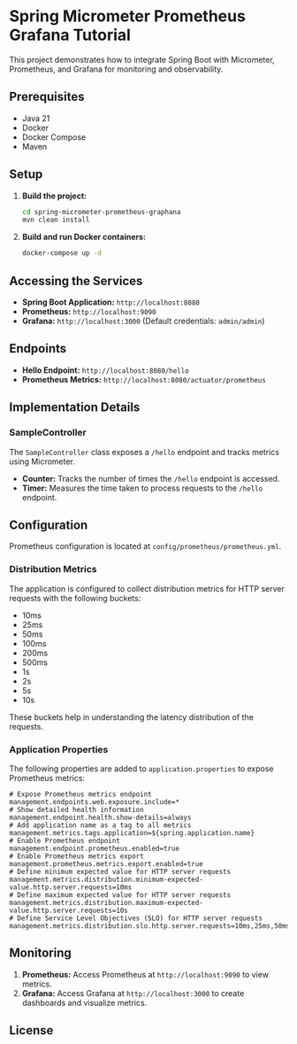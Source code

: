 # Spring Micrometer Prometheus Grafana Tutorial

This project demonstrates how to integrate Spring Boot with Micrometer, Prometheus, and Grafana for monitoring and observability.

## Prerequisites

- Java 21
- Docker
- Docker Compose
- Maven

## Setup

1. **Build the project:**
   ```sh
   cd spring-micrometer-prometheus-graphana
   mvn clean install
   ```

3. **Build and run Docker containers:**
   ```sh
   docker-compose up -d
   ```

## Accessing the Services

- **Spring Boot Application:** `http://localhost:8080`
- **Prometheus:** `http://localhost:9090`
- **Grafana:** `http://localhost:3000` (Default credentials: `admin/admin`)

## Endpoints

- **Hello Endpoint:** `http://localhost:8080/hello`
- **Prometheus Metrics:** `http://localhost:8080/actuator/prometheus`

## Implementation Details

### SampleController

The `SampleController` class exposes a `/hello` endpoint and tracks metrics using Micrometer.

- **Counter:** Tracks the number of times the `/hello` endpoint is accessed.
- **Timer:** Measures the time taken to process requests to the `/hello` endpoint.

## Configuration

Prometheus configuration is located at `config/prometheus/prometheus.yml`.

### Distribution Metrics

The application is configured to collect distribution metrics for HTTP server requests with the following buckets:

- 10ms
- 25ms
- 50ms
- 100ms
- 200ms
- 500ms
- 1s
- 2s
- 5s
- 10s

These buckets help in understanding the latency distribution of the requests.

### Application Properties

The following properties are added to `application.properties` to expose Prometheus metrics:

```properties
# Expose Prometheus metrics endpoint
management.endpoints.web.exposure.include=*
# Show detailed health information
management.endpoint.health.show-details=always
# Add application name as a tag to all metrics
management.metrics.tags.application=${spring.application.name}
# Enable Prometheus endpoint
management.endpoint.prometheus.enabled=true
# Enable Prometheus metrics export
management.prometheus.metrics.export.enabled=true
# Define minimum expected value for HTTP server requests
management.metrics.distribution.minimum-expected-value.http.server.requests=10ms
# Define maximum expected value for HTTP server requests
management.metrics.distribution.maximum-expected-value.http.server.requests=10s
# Define Service Level Objectives (SLO) for HTTP server requests
management.metrics.distribution.slo.http.server.requests=10ms,25ms,50ms,100ms,200ms,500ms,1s,2s,5s,10s
```

## Monitoring

1. **Prometheus:** Access Prometheus at `http://localhost:9090` to view metrics.
2. **Grafana:** Access Grafana at `http://localhost:3000` to create dashboards and visualize metrics.

## License


